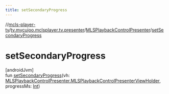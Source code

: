 ```yaml
---
title: setSecondaryProgress
---
```

//[mcls-player-tv](../../../index.html)/[tv.mycujoo.mclsplayer.tv.presenter](../index.html)/[MLSPlaybackControlPresenter](index.html)/[setSecondaryProgress](set-secondary-progress.html)



# setSecondaryProgress



[androidJvm]\
fun [setSecondaryProgress](set-secondary-progress.html)(vh: [MLSPlaybackControlPresenter.MLSPlaybackControlPresenterViewHolder](-m-l-s-playback-control-presenter-view-holder/index.html), progressMs: [Int](https://kotlinlang.org/api/latest/jvm/stdlib/kotlin/-int/index.html))




